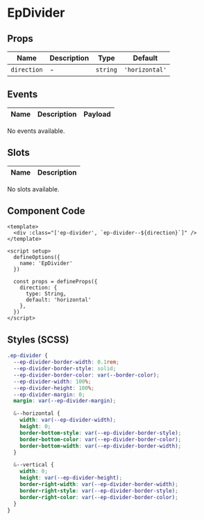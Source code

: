 # EpDivider



## Props
| Name | Description | Type | Default |
|------|-------------|------|---------|
| `direction` | - | `string` | `'horizontal'` |

## Events
| Name    | Description                 | Payload    |
|---------|-----------------------------|------------|
No events available.

## Slots
| Name | Description |
|------|-------------|
No slots available.

## Component Code

```vue
<template>
  <div :class="['ep-divider', `ep-divider--${direction}`]" />
</template>

<script setup>
  defineOptions({
    name: 'EpDivider'
  })

  const props = defineProps({
    direction: {
      type: String,
      default: 'horizontal'
    },
  })
</script>

```


## Styles (SCSS)

```scss
.ep-divider {
  --ep-divider-border-width: 0.1rem;
  --ep-divider-border-style: solid;
  --ep-divider-border-color: var(--border-color);
  --ep-divider-width: 100%;
  --ep-divider-height: 100%;
  --ep-divider-margin: 0;
  margin: var(--ep-divider-margin);

  &--horizontal {
    width: var(--ep-divider-width);
    height: 0;
    border-bottom-style: var(--ep-divider-border-style);
    border-bottom-color: var(--ep-divider-border-color);
    border-bottom-width: var(--ep-divider-border-width);
  }

  &--vertical {
    width: 0;
    height: var(--ep-divider-height);
    border-right-width: var(--ep-divider-border-width);
    border-right-style: var(--ep-divider-border-style);
    border-right-color: var(--ep-divider-border-color);
  }
}
```
